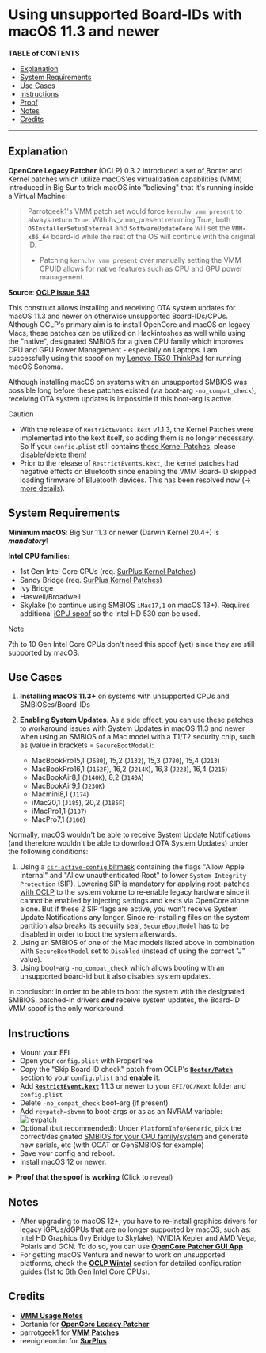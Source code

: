# Using unsupported Board-IDs with macOS 11.3 and newer

**TABLE of CONTENTS**

- [Explanation](#explanation)
- [System Requirements](#system-requirements)
- [Use Cases](#use-cases)
- [Instructions](#instructions)
- [Proof](#proof)
- [Notes](#notes)
- [Credits](#credits)

---

## Explanation
**OpenCore Legacy Patcher** (OCLP) 0.3.2 introduced a set of Booter and Kernel patches which utilize macOS'es virtualization capabilities (VMM) introduced in Big Sur to trick macOS into "believing" that it's running inside a Virtual Machine:

> Parrotgeek1's VMM patch set would force `kern.hv_vmm_present` to always return `True`. With hv_vmm_present returning True, both **`OSInstallerSetupInternal`** and **`SoftwareUpdateCore`** will set the **`VMM-x86_64`** board-id while the rest of the OS will continue with the original ID.
>
> - Patching `kern.hv_vmm_present` over manually setting the VMM CPUID allows for native features such as CPU and GPU power management.

**Source**: [**OCLP issue 543**](https://github.com/dortania/OpenCore-Legacy-Patcher/issues/543)

This construct allows installing and receiving OTA system updates for macOS 11.3 and newer on otherwise unsupported Board-IDs/CPUs. Although OCLP's primary aim is to install OpenCore and macOS on legacy Macs, these patches can be utilized on Hackintoshes as well while using the "native", designated SMBIOS for a given CPU family which improves CPU and GPU Power Management - especially on Laptops. I am successfully using this spoof on my [Lenovo T530 ThinkPad](https://github.com/5T33Z0/Lenovo-T530-Hackinosh-OpenCore) for running macOS Sonoma.

Although installing macOS on systems with an unsupported SMBIOS was possible long before these patches existed (via boot-arg `-no_compat_check`), receiving OTA system updates is impossible if this boot-arg is active.

> [!CAUTION]
>
> - With the release of `RestrictEvents.kext` v1.1.3, the Kernel Patches were implemented into the kext itself, so adding them is no longer necessary. So If your `config.plist` still contains [these Kernel Patches](https://github.com/dortania/OpenCore-Legacy-Patcher/blob/main/payloads/Config/config.plist#L2163-L2282), please disable/delete them! 
> - Prior to the release of `RestrictEvents.kext`, the kernel patches had negative effects on Bluetooth since enabling the VMM Board-ID skipped loading firmware of Bluetooth devices. This has been resolved now (&rarr; [ more details](https://github.com/dortania/OpenCore-Legacy-Patcher/issues/1076)).

## System Requirements
**Minimum macOS**: Big Sur 11.3 or newer (Darwin Kernel 20.4+) is ***mandatory***!</br>

**Intel CPU families**:

- 1st Gen Intel Core CPUs (req. [SurPlus Kernel Patches](https://github.com/dortania/OpenCore-Legacy-Patcher/blob/main/payloads/Config/config.plist#L2103-L2162))
- Sandy Bridge (req. [SurPlus Kernel Patches](https://github.com/dortania/OpenCore-Legacy-Patcher/blob/main/payloads/Config/config.plist#L2103-L2162))
- Ivy Bridge
- Haswell/Broadwell
- Skylake (to continue using SMBIOS `iMac17,1` on macOS 13+). Requires additional [iGPU spoof](/11_Graphics/iGPU/Skylake_Spoofing_macOS13) so the Intel HD 530 can be used.

> [!NOTE]
>
> 7th to 10 Gen Intel Core CPUs don't need this spoof (yet) since they are still supported by macOS.

## Use Cases
1. **Installing macOS 11.3+** on systems with unsupported CPUs and SMBIOSes/Board-IDs
2. **Enabling System Updates**. As a side effect, you can use these patches to workaround issues with System Updates in macOS 11.3 and newer when using an SMBIOS of a Mac model with a T1/T2 security chip, such as (value in brackets = `SecureBootModel`):

	- MacBookPro15,1 (`J680`), 15,2 (`J132`), 15,3 (`J780`), 15,4 (`J213`)
	- MacBookPro16,1 (`J152F`), 16,2 (`J214K`), 16,3 (`J223`), 16,4 (`J215`)
	- MacBookAir8,1 (`J140K`), 8,2 (`J140A`)
	- MacBookAir9,1 (`J230K`)
	- Macmini8,1 (`J174`)
	- iMac20,1 (`J185`), 20,2 (`J185F`)
	- iMacPro1,1 (`J137`)
	- MacPro7,1 (`J160`)

Normally, macOS wouldn't be able to receive System Update Notifications (and therefore wouldn't be able to download OTA System Updates) under the following conditions:

1. Using a [`csr-active-config` bitmask](/B_OC_Calculators/SIP_Flags_Explained.md) containing the flags "Allow Apple Internal" and "Allow unauthenticated Root" to lower `System Integrity Protection` (SIP). Lowering SIP is mandatory for [applying root-patches with OCLP](https://dortania.github.io/OpenCore-Legacy-Patcher/PATCHEXPLAIN.html#on-disk-patches) to the system volume to re-enable legacy hardware since it cannot be enabled by injecting settings and kexts via OpenCore alone alone. But if these 2 SIP flags are active, you won't receive System Update Notifications any longer. Since re-installing files on the system partition also breaks its security seal, `SecureBootModel` has to be disabled in order to boot the system afterwards.
2. Using an SMBIOS of one of the Mac models listed above in combination with `SecureBootModel` set to `Disabled` (instead of using the correct "J" value).
3. Using boot-arg `-no_compat_check` which allows booting with an unsupported board-id but it also disables system updates.

In conclusion: in order to be able to boot the system with the designated SMBIOS, patched-in drivers ***and*** receive system updates, the Board-ID VMM spoof is the only workaround.
	
## Instructions
- Mount your EFI
- Open your `config.plist` with ProperTree
- Copy the "Skip Board ID check" patch from OCLP's [**`Booter/Patch`**](https://github.com/dortania/OpenCore-Legacy-Patcher/blob/main/payloads/Config/config.plist#L220-L243) section to your `config.plist` and **enable** it. 
- Add [**`RestrictEvent.kext`**](https://github.com/acidanthera/RestrictEvents/releases) 1.1.3 or newer to your `EFI/OC/Kext` folder and `config.plist`
- Delete `-no_compat_check` boot-arg (if present)
- Add `revpatch=sbvmm` to boot-args or as as an NVRAM variable: <br> ![revpatch](https://github.com/laobamac/OC-little-zh/assets/76865553/a1ee759c-ced4-4669-97b4-9be8833fe57b)
- Optional (but recommended): Under `PlatformInfo/Generic`, pick the correct/designated [SMBIOS for your CPU family/system](/14_OCLP_Wintel/CPU_to_SMBIOS.md) and generate new serials, etc (with OCAT or GenSMBIOS for example) 
- Save your config and reboot.
- Install macOS 12 or newer.

<details>
<summary><strong>Proof that the spoof is working</strong> (Click to reveal)</summary><br>

## Proof
I tested the Board-id vmm spoof on my Lenovo T530 Notebook (Ivy Bridge), using the `MacBookPro10,1` SMBIOS, which is officially not compatible with macOS Monterey. After rebooting, the system started without using `-no_compat_check` boot-arg, as you can see here:

![Proof01](https://user-images.githubusercontent.com/76865553/139529766-87daac84-126e-4dfc-ac1d-37e4730e0bbf.png)

Terminal shows the currently used Board-ID which belongs to the `MacBookPro10,1` SMBIOS as you can see in Clover Configurator. Usually, running macOS 12+ would require SMBIOS `MacBookPro11,4` which uses a different Board-ID:

![boardid](https://github.com/laobamac/OC-little-zh/assets/76865553/79e6ae79-5c4b-4a41-b84e-29e4ac2d78b3)

Next, I checked for updates and was offered macOS 12.1 beta:

![Proof03](https://user-images.githubusercontent.com/76865553/139529788-d8ca770e-f8c2-49a8-a44e-908137f5e45c.png)
  
Which I installed…
  
![Proof04](https://user-images.githubusercontent.com/76865553/139529792-d92e52d3-5f91-4044-b788-730d603327b3.png)

Installation went smoothly and macOS 12.1 booted without issues:

![About](https://user-images.githubusercontent.com/76865553/139529802-3ea61297-7c7b-4369-8c21-4160b437f1a6.png)
</details>

## Notes
- After upgrading to macOS 12+, you have to re-install graphics drivers for legacy iGPUs/dGPUs that are no longer supported by macOS, such as: Intel HD Graphics (Ivy Bridge to Skylake), NVIDIA Kepler and AMD Vega, Polaris and GCN. To do so, you can use [**OpenCore Patcher GUI App**](https://github.com/dortania/OpenCore-Legacy-Patcher/releases)
- For getting macOS Ventura and newer to work on unsupported platforms, check the [**OCLP Wintel**](/14_OCLP_Wintel/README.md) section for detailed configuration guides (1st to 6th Gen Intel Core CPUs).

## Credits
- [**VMM Usage Notes**](https://github.com/dortania/OpenCore-Legacy-Patcher/issues/543#issuecomment-953441283)
- Dortania for [**OpenCore Legacy Patcher**](https://github.com/dortania/OpenCore-Legacy-Patcher)
- parrotgeek1 for [**VMM Patches**](https://github.com/dortania/OpenCore-Legacy-Patcher/blob/4a8f61a01da72b38a4b2250386cc4b497a31a839/payloads/Config/config.plist#L1222-L1281)
- reenigneorcim for [**SurPlus**](https://github.com/reenigneorcim/SurPlus)
